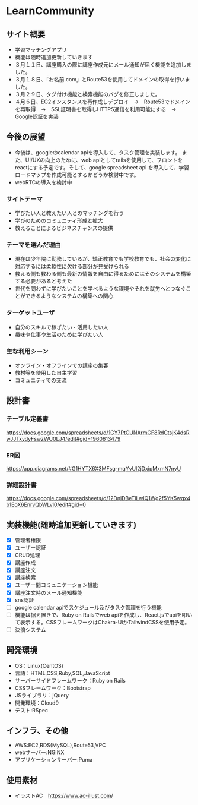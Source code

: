 # LearnCommunity

## サイト概要

- 学習マッチングアプリ
- 機能は随時追加更新していきます
- ３月１１日、講座購入の際に講座作成元にメール通知が届く機能を追加しました。
- ３月１８日、「お名前.com」とRoute53を使用してドメインの取得を行いました。
- ３月２９日、タグ付け機能と検索機能のバグを修正しました。
- ４月６日、EC2インスタンスを再作成しデプロイ　→　Route53でドメインを再取得　→　SSL証明書を取得しHTTPS通信を利用可能にする　→　Google認証を実装

## 今後の展望
- 今後は、googleのcalendar apiを導入して、タスク管理を実装します。
また、UI/UXの向上のために、web apiとしてrailsを使用して、フロントをreactにする予定です。そして、google spreadsheet api を導入して、学習ロードマップを作成可能とするかどうか検討中です。
- webRTCの導入を検討中

### サイトテーマ
- 学びたい人と教えたい人とのマッチングを行う
- 学びのためのコミュニティ形成と拡大
- 教えることによるビジネスチャンスの提供

### テーマを選んだ理由
- 現在は少年院に勤務しているが、矯正教育でも学校教育でも、社会の変化に対応するには柔軟性に欠ける部分が見受けられる
- 教える側も教わる側も最新の情報を自由に得るためにはそのシステムを構築する必要があると考えた
- 世代を問わずに学びたいことを学べるような環境やそれを就労へとつなぐことができるようなシステムの構築への関心

### ターゲットユーザ
- 自分のスキルで稼ぎたい・活用したい人
- 趣味や仕事や生活のために学びたい人

### 主な利用シーン
- オンライン・オフラインでの講座の集客
- 教材等を使用した自主学習
- コミュニティでの交流

## 設計書
### テーブル定義書
https://docs.google.com/spreadsheets/d/1CY7PtCUNArmCF8RdCtsjK4dsRwJJTxydyFswzWU0LJ4/edit#gid=1960613479
### ER図
https://app.diagrams.net/#G1HYTX6X3MFsg-mqYvUl2jDxipMxmN7nyU
### 詳細設計書
https://docs.google.com/spreadsheets/d/12DnjDBeTlLwlQ1Wg2f5YK5wqx4b1EoX6EnrvQbWLvl0/edit#gid=0

## 実装機能(随時追加更新していきます)
- [x] 管理者権限
- [x] ユーザー認証
- [x] CRUD処理
- [x] 講座作成
- [x] 講座注文
- [x] 講座検索
- [x] ユーザー間コミュニケーション機能
- [x] 講座注文時のメール通知機能
- [x] sns認証
- [ ] google calendar apiでスケジュール及びタスク管理を行う機能
- [ ] 機能は据え置きで、Ruby on Railsでweb apiを作成し、React.jsでapiを叩いて表示する。CSSフレームワークはChakra-UiかTailwindCSSを使用予定。
- [ ] 決済システム

## 開発環境
- OS：Linux(CentOS)
- 言語：HTML,CSS,Ruby,SQL,JavaScript
- サーバーサイドフレームワーク：Ruby on Rails
- CSSフレームワーク：Bootstrap
- JSライブラリ：jQuery
- 開発環境：Cloud9
- テスト:RSpec

## インフラ、その他
- AWS:EC2,RDS(MySQL),Route53,VPC
- webサーバー:NGINX
- アプリケーションサーバー:Puma

## 使用素材
- イラストAC　https://www.ac-illust.com/
